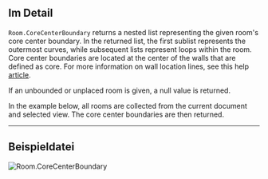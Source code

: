 ## Im Detail
`Room.CoreCenterBoundary` returns a nested list representing the given room's core center boundary. In the returned list, the first sublist represents the outermost curves, while subsequent lists represent loops within the room. Core center boundaries are located at the center of the walls that are defined as core. For more information on wall location lines, see this help [article](https://help.autodesk.com/view/RVT/2024/ENU/?guid=GUID-0BB62832-36DD-4E06-A9D4-EE98CE0FCF89).

If an unbounded or unplaced room is given, a null value is returned.

In the example below, all rooms are collected from the current document and selected view. The core center boundaries are then returned.
___
## Beispieldatei

![Room.CoreCenterBoundary](./Revit.Elements.Room.CoreCenterBoundary_img.jpg)
